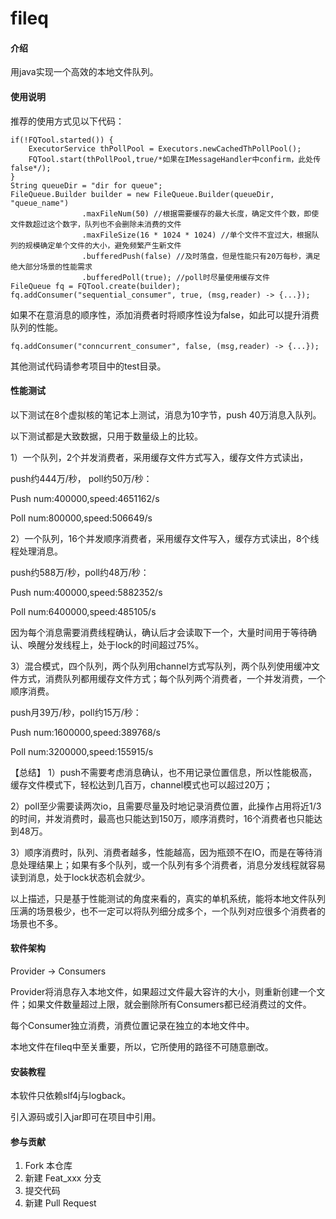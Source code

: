 # fileq

#### 介绍
用java实现一个高效的本地文件队列。

#### 使用说明
推荐的使用方式见以下代码：

```
if(!FQTool.started()) {
    ExecutorService thPollPool = Executors.newCachedThPollPool();
    FQTool.start(thPollPool,true/*如果在IMessageHandler中confirm，此处传false*/);
}
String queueDir = "dir for queue";
FileQueue.Builder builder = new FileQueue.Builder(queueDir, "queue_name")
				.maxFileNum(50) //根据需要缓存的最大长度，确定文件个数，即使文件数超过这个数字，队列也不会删除未消费的文件
                .maxFileSize(16 * 1024 * 1024) //单个文件不宜过大，根据队列的规模确定单个文件的大小，避免频繁产生新文件
                .bufferedPush(false) //及时落盘，但是性能只有20万每秒，满足绝大部分场景的性能需求
                .bufferedPoll(true); //poll时尽量使用缓存文件
FileQueue fq = FQTool.create(builder);
fq.addConsumer("sequential_consumer", true, (msg,reader) -> {...});
```

如果不在意消息的顺序性，添加消费者时将顺序性设为false，如此可以提升消费队列的性能。

```
fq.addConsumer("conncurrent_consumer", false, (msg,reader) -> {...});
```

其他测试代码请参考项目中的test目录。

#### 性能测试
以下测试在8个虚拟核的笔记本上测试，消息为10字节，push 40万消息入队列。

以下测试都是大致数据，只用于数量级上的比较。

1）一个队列，2个并发消费者，采用缓存文件方式写入，缓存文件方式读出，

push约444万/秒， poll约50万/秒：

Push num:400000,speed:4651162/s

Poll num:800000,speed:506649/s

2）一个队列，16个并发顺序消费者，采用缓存文件写入，缓存方式读出，8个线程处理消息。

push约588万/秒，poll约48万/秒：

Push num:400000,speed:5882352/s

Poll num:6400000,speed:485105/s

因为每个消息需要消费线程确认，确认后才会读取下一个，大量时间用于等待确认、唤醒分发线程上，处于lock的时间超过75%。


3）混合模式，四个队列，两个队列用channel方式写队列，两个队列使用缓冲文件方式，消费队列都用缓存文件方式；每个队列两个消费者，一个并发消费，一个顺序消费。

push月39万/秒，poll约15万/秒：

Push num:1600000,speed:389768/s

Poll num:3200000,speed:155915/s


【总结】
1）push不需要考虑消息确认，也不用记录位置信息，所以性能极高，缓存文件模式下，轻松达到几百万，channel模式也可以超过20万；

2）poll至少需要读两次io，且需要尽量及时地记录消费位置，此操作占用将近1/3的时间，并发消费时，最高也只能达到150万，顺序消费时，16个消费者也只能达到48万。

3）顺序消费时，队列、消费者越多，性能越高，因为瓶颈不在IO，而是在等待消息处理结果上；如果有多个队列，或一个队列有多个消费者，消息分发线程就容易读到消息，处于lock状态机会就少。

以上描述，只是基于性能测试的角度来看的，真实的单机系统，能将本地文件队列压满的场景极少，也不一定可以将队列细分成多个，一个队列对应很多个消费者的场景也不多。

#### 软件架构
Provider -> Consumers

Provider将消息存入本地文件，如果超过文件最大容许的大小，则重新创建一个文件；如果文件数量超过上限，就会删除所有Consumers都已经消费过的文件。

每个Consumer独立消费，消费位置记录在独立的本地文件中。

本地文件在fileq中至关重要，所以，它所使用的路径不可随意删改。



#### 安装教程

本软件只依赖slf4j与logback。

引入源码或引入jar即可在项目中引用。


#### 参与贡献

1.  Fork 本仓库
2.  新建 Feat_xxx 分支
3.  提交代码
4.  新建 Pull Request